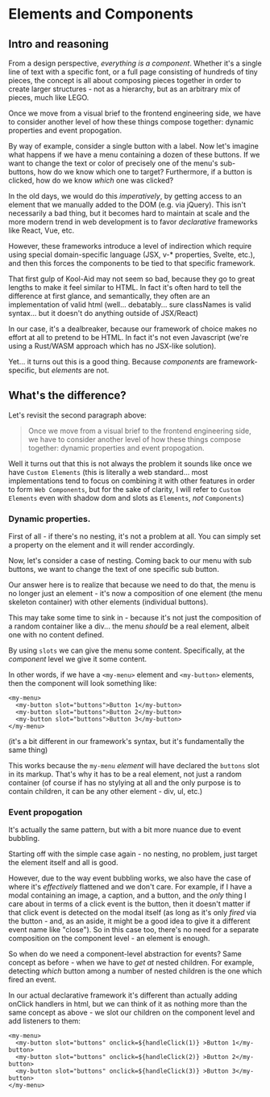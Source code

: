 # Elements and Components

## Intro and reasoning

From a design perspective, _everything is a component_. Whether it's a single line of text with a specific font, or a full page consisting of hundreds of tiny pieces, the concept is all about composing pieces together in order to create larger structures - not as a hierarchy, but as an arbitrary mix of pieces, much like LEGO.

Once we move from a visual brief to the frontend engineering side, we have to consider another level of how these things compose together: dynamic properties and event propogation. 

By way of example, consider a single button with a label. Now let's imagine what happens if we have a menu containing a dozen of these buttons. If we want to change the text or color of precisely one of the menu's sub-buttons, how do we know which one to target? Furthermore, if a button is clicked, how do we know _which_ one was clicked?

In the old days, we would do this _imperatively_, by getting access to an element that we manually added to the DOM (e.g. via jQuery). This isn't necessarily a bad thing, but it becomes hard to maintain at scale and the more modern trend in web development is to favor _declarative_ frameworks like React, Vue, etc.

However, these frameworks introduce a level of indirection which require using special domain-specific language (JSX, v-* properties, Svelte, etc.), and then this forces the components to be tied to that specific framework.

That first gulp of Kool-Aid may not seem so bad, because they go to great lengths to make it feel similar to HTML. In fact it's often hard to tell the difference at first glance, and semantically, they often are an implementation of valid html (well... debatably... sure classNames is valid syntax... but it doesn't do anything outside of JSX/React)

In our case, it's a dealbreaker, because our framework of choice makes no effort at all to pretend to be HTML. In fact it's not even Javascript (we're using a Rust/WASM approach which has no JSX-like solution).

Yet... it turns out this is a good thing. Because _components_ are framework-specific, but _elements_ are not.

## What's the difference?

Let's revisit the second paragraph above:

> Once we move from a visual brief to the frontend engineering side, we have to consider another level of how these things compose together: dynamic properties and event propogation. 

Well it turns out that this is not always the problem it sounds like once we have `Custom Elements` (this is literally a web standard... most implementations tend to focus on combining it with other features in order to form `Web Components`, but for the sake of clarity, I will refer to `Custom Elements` even with shadow dom and slots as `Elements`, _not_ `Components`)

### Dynamic properties.

First of all - if there's no nesting, it's not a problem at all. You can simply set a property on the element and it will render accordingly.

Now, let's consider a case of nesting. Coming back to our menu with sub buttons, we want to change the text of one specific sub button.

Our answer here is to realize that because we need to do that, the menu is no longer just an element - it's now a composition of one element (the menu skeleton container) with other elements (individual buttons).

This may take some time to sink in - because it's not just the composition of a random container like a div... the menu _should_ be a real element, albeit one with no content defined.

By using `slots` we can give the menu some content. Specifically, at the _component_ level we give it some content.

In other words, if we have a `<my-menu>` element and `<my-button>` elements, then the component will look something like:

```
<my-menu>
  <my-button slot="buttons">Button 1</my-button>
  <my-button slot="buttons">Button 2</my-button>
  <my-button slot="buttons">Button 3</my-button>
</my-menu>
```

(it's a bit different in our framework's syntax, but it's fundamentally the same thing)

This works because the `my-menu` _element_ will have declared the `buttons` slot in its markup. That's why it has to be a real element, not just a random container (of course if has no stylying at all and the only purpose is to contain children, it can be any other element - div, ul, etc.)

### Event propogation

It's actually the same pattern, but with a bit more nuance due to event bubbling.

Starting off with the simple case again - no nesting, no problem, just target the element itself and all is good.

However, due to the way event bubbling works, we also have the case of where it's _effectively_ flattened and we don't care. For example, if I have a modal containing an image, a caption, and a button, and the _only_ thing I care about in terms of a click event is the button, then it doesn't matter if that click event is detected on the modal itself (as long as it's only _fired_ via the button - and, as an aside, it might be a good idea to give it a different event name like "close"). So in this case too, there's no need for a separate composition on the component level - an element is enough.

So when do we need a component-level abstraction for events? Same concept as before - when we have to _get at_ nested children. For example, detecting _which_ button among a number of nested children is the one which fired an event.

In our actual declarative framework it's different than actually adding onClick handlers in html, but we can think of it as nothing more than the same concept as above - we slot our children on the component level and add listeners to them:


```
<my-menu>
  <my-button slot="buttons" onclick=${handleClick(1)} >Button 1</my-button>
  <my-button slot="buttons" onclick=${handleClick(2)} >Button 2</my-button>
  <my-button slot="buttons" onclick=${handleClick(3)} >Button 3</my-button>
</my-menu>
```